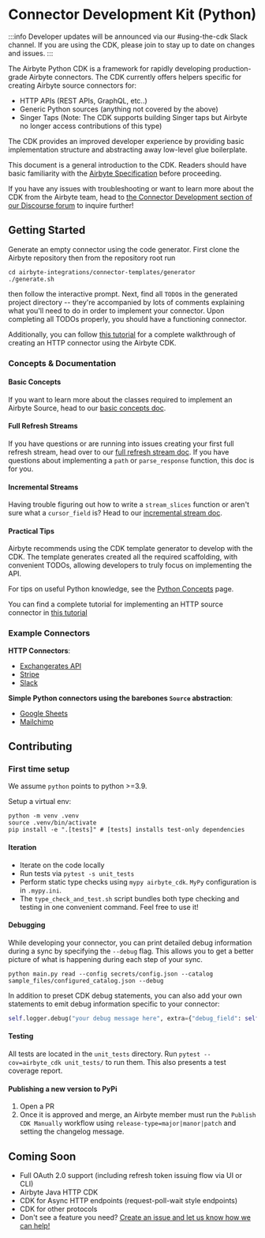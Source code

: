# Connector Development Kit (Python)

:::info
Developer updates will be announced via our #using-the-cdk Slack channel. If you are using the CDK, please join to stay up to date on changes and issues.
:::

The Airbyte Python CDK is a framework for rapidly developing production-grade Airbyte connectors. The CDK currently offers helpers specific for creating Airbyte source connectors for:

* HTTP APIs \(REST APIs, GraphQL, etc..\)
* Generic Python sources \(anything not covered by the above\)
* Singer Taps (Note: The CDK supports building Singer taps but Airbyte no longer access contributions of this type)

The CDK provides an improved developer experience by providing basic implementation structure and abstracting away low-level glue boilerplate.

This document is a general introduction to the CDK. Readers should have basic familiarity with the [Airbyte Specification](https://docs.airbyte.com/understanding-airbyte/airbyte-protocol/) before proceeding.

If you have any issues with troubleshooting or want to learn more about the CDK from the Airbyte team, head to [the Connector Development section of our Discourse forum](https://discuss.airbyte.io/c/connector-development/16) to inquire further!

## Getting Started

Generate an empty connector using the code generator. First clone the Airbyte repository then from the repository root run

```text
cd airbyte-integrations/connector-templates/generator
./generate.sh
```

then follow the interactive prompt. Next, find all `TODO`s in the generated project directory -- they're accompanied by lots of comments explaining what you'll need to do in order to implement your connector. Upon completing all TODOs properly, you should have a functioning connector.

Additionally, you can follow [this tutorial](../tutorials/cdk-tutorial-python-http/getting-started.md) for a complete walkthrough of creating an HTTP connector using the Airbyte CDK.

### Concepts & Documentation

#### Basic Concepts

If you want to learn more about the classes required to implement an Airbyte Source, head to our [basic concepts doc](basic-concepts.md).

#### Full Refresh Streams

If you have questions or are running into issues creating your first full refresh stream, head over to our [full refresh stream doc](full-refresh-stream.md). If you have questions about implementing a `path` or `parse_response` function, this doc is for you.

#### Incremental Streams

Having trouble figuring out how to write a `stream_slices` function or aren't sure what a `cursor_field` is? Head to our [incremental stream doc](incremental-stream.md).

#### Practical Tips

Airbyte recommends using the CDK template generator to develop with the CDK. The template generates created all the required scaffolding, with convenient TODOs, allowing developers to truly focus on implementing the API.

For tips on useful Python knowledge, see the [Python Concepts](python-concepts.md) page.

You can find a complete tutorial for implementing an HTTP source connector in [this tutorial](../tutorials/cdk-tutorial-python-http/getting-started.md)

### Example Connectors

**HTTP Connectors**:

* [Exchangerates API](https://github.com/airbytehq/airbyte/blob/master/airbyte-integrations/connectors/source-exchange-rates/source_exchange_rates/source.py)
* [Stripe](https://github.com/airbytehq/airbyte/blob/master/airbyte-integrations/connectors/source-stripe/source_stripe/source.py)
* [Slack](https://github.com/airbytehq/airbyte/blob/master/airbyte-integrations/connectors/source-slack/source_slack/source.py)

**Simple Python connectors using the barebones `Source` abstraction**:

* [Google Sheets](https://github.com/airbytehq/airbyte/blob/master/airbyte-integrations/connectors/source-google-sheets/google_sheets_source/google_sheets_source.py)
* [Mailchimp](https://github.com/airbytehq/airbyte/blob/master/airbyte-integrations/connectors/source-mailchimp/source_mailchimp/source.py)

## Contributing

### First time setup

We assume `python` points to python &gt;=3.9.

Setup a virtual env:

```text
python -m venv .venv
source .venv/bin/activate
pip install -e ".[tests]" # [tests] installs test-only dependencies
```

#### Iteration

* Iterate on the code locally
* Run tests via `pytest -s unit_tests`
* Perform static type checks using `mypy airbyte_cdk`. `MyPy` configuration is in `.mypy.ini`.
* The `type_check_and_test.sh` script bundles both type checking and testing in one convenient command. Feel free to use it!

#### Debugging

While developing your connector, you can print detailed debug information during a sync by specifying the `--debug` flag. This allows you to get a better picture of what is happening during each step of your sync.
```text
python main.py read --config secrets/config.json --catalog sample_files/configured_catalog.json --debug
```

In addition to preset CDK debug statements, you can also add your own statements to emit debug information specific to your connector:
```python
self.logger.debug("your debug message here", extra={"debug_field": self.value})
```

#### Testing

All tests are located in the `unit_tests` directory. Run `pytest --cov=airbyte_cdk unit_tests/` to run them. This also presents a test coverage report.

#### Publishing a new version to PyPi

1. Open a PR
2. Once it is approved and merge, an Airbyte member must run the `Publish CDK Manually` workflow using `release-type=major|manor|patch` and setting the changelog message.

## Coming Soon

* Full OAuth 2.0 support \(including refresh token issuing flow via UI or CLI\) 
* Airbyte Java HTTP CDK
* CDK for Async HTTP endpoints \(request-poll-wait style endpoints\)
* CDK for other protocols
* Don't see a feature you need? [Create an issue and let us know how we can help!](https://github.com/airbytehq/airbyte/issues/new?assignees=&labels=type%2Fenhancement&template=feature-request.md&title=)

